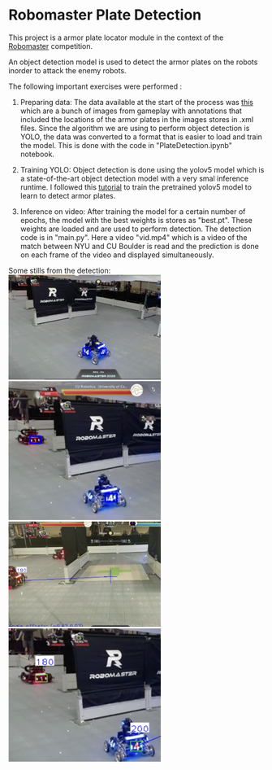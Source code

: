 # Robomaster Plate Detection

This project is a armor plate locator module in the context of the [Robomaster](https://www.robomaster.com/en-US/robo/rm?djifrom=nav) competition.

An object detection model is used to detect the armor plates on the robots inorder to attack the enemy robots.

The following important exercises were performed :

1. Preparing data: The data available at the start of the process was [this](https://drive.google.com/drive/folders/1w4KQpC82ST2jVguzBdu4wQb6ceWD1dZf) which are a bunch of images from gameplay with annotations that included the locations of the armor plates in the images stores in .xml files. Since the algorithm we are using to perform object detection is YOLO, the data was converted to a format that is easier to load and train the model. This is done with the code in "PlateDetection.ipynb" notebook.

2. Training YOLO: Object detection is done using the yolov5 model which is a state-of-the-art object detection model with a very smal inference runtime. I followed this [tutorial](https://kikaben.com/yolov5-transfer-learning-dogs-cats/) to train the pretrained yolov5 model to learn to detect armor plates.

3. Inference on video: After training the model for a certain number of epochs, the model with the best weights is stores as "best.pt". These weights are loaded and are used to perform detection. The detection code is in "main.py". Here a video "vid.mp4" which is a video of the match between NYU and CU Boulder is read and the prediction is done on each frame of the video and displayed simultaneously.

Some stills from the detection:
<br>
<img src="https://github.com/ansidd/RMPlateDetection/raw/main/Screen%20Shot%202022-10-10%20at%204.11.42%20PM.png" width="300"/>
<img src="https://github.com/ansidd/RMPlateDetection/raw/main/Screen%20Shot%202022-10-10%20at%204.12.53%20PM.png" width="300"/>
<img src="https://github.com/ansidd/RMPlateDetection/raw/main/Screen%20Shot%202022-10-17%20at%206.51.58%20PM.png" width="300"/>
<img src="https://github.com/ansidd/RMPlateDetection/raw/main/Screen%20Shot%202022-10-17%20at%206.52.03%20PM.png" width="300"/>
